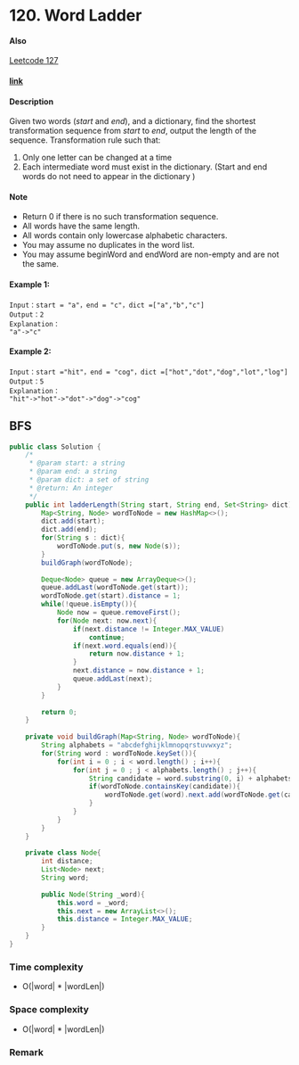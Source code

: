 # 120. Word Ladder
#### Also
[Leetcode 127](../LeetCode/127.Word_Ladder.md)

#### [link](https://leetcode.com/problems/XXX/description/)

#### Description
Given two words (*start* and *end*), and a dictionary, find the shortest transformation sequence from *start* to *end*, output the length of the sequence.
Transformation rule such that:

1. Only one letter can be changed at a time
2. Each intermediate word must exist in the dictionary. (Start and end words do not need to appear in the dictionary )

#### Note
* Return 0 if there is no such transformation sequence.
* All words have the same length.
* All words contain only lowercase alphabetic characters.
* You may assume no duplicates in the word list.
* You may assume beginWord and endWord are non-empty and are not the same.

#### Example 1:
```
Input：start = "a"，end = "c"，dict =["a","b","c"]
Output：2
Explanation：
"a"->"c"
```
#### Example 2:
```
Input：start ="hit"，end = "cog"，dict =["hot","dot","dog","lot","log"]
Output：5
Explanation：
"hit"->"hot"->"dot"->"dog"->"cog"
```

## BFS
```java
public class Solution {
    /*
     * @param start: a string
     * @param end: a string
     * @param dict: a set of string
     * @return: An integer
     */
    public int ladderLength(String start, String end, Set<String> dict) {
        Map<String, Node> wordToNode = new HashMap<>();
        dict.add(start);
        dict.add(end);
        for(String s : dict){
            wordToNode.put(s, new Node(s));
        }
        buildGraph(wordToNode);
        
        Deque<Node> queue = new ArrayDeque<>();
        queue.addLast(wordToNode.get(start));
        wordToNode.get(start).distance = 1;
        while(!queue.isEmpty()){
            Node now = queue.removeFirst();
            for(Node next: now.next){
                if(next.distance != Integer.MAX_VALUE)
                    continue;
                if(next.word.equals(end)){
                    return now.distance + 1;
                }
                next.distance = now.distance + 1;
                queue.addLast(next);
            }
        }
        
        return 0;
    }
    
    private void buildGraph(Map<String, Node> wordToNode){
        String alphabets = "abcdefghijklmnopqrstuvwxyz";
        for(String word : wordToNode.keySet()){
            for(int i = 0 ; i < word.length() ; i++){
                for(int j = 0 ; j < alphabets.length() ; j++){
                    String candidate = word.substring(0, i) + alphabets.charAt(j) + word.substring(i + 1, word.length());
                    if(wordToNode.containsKey(candidate)){
                        wordToNode.get(word).next.add(wordToNode.get(candidate)); 
                    }
                }
            }
        }
    }
    
    private class Node{
        int distance;
        List<Node> next;
        String word;
        
        public Node(String _word){
            this.word = _word;
            this.next = new ArrayList<>();
            this.distance = Integer.MAX_VALUE;
        }
    }
}
```
### Time complexity
* O(|word| * |wordLen|)
### Space complexity
* O(|word| * |wordLen|)
### Remark